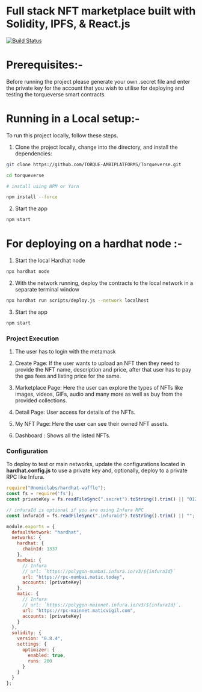 
# Full stack NFT marketplace built with  Solidity, IPFS, & React.js

[![Build Status](https://torque-nftmarketplace.netlify.app/)](https://torque-nftmarketplace.netlify.app/)

# Prerequisites:-

Before running the project please generate your own .secret file and enter the private key for the account that you wish to utilise for deploying and testing the torqueverse smart contracts.

# Running in a Local setup:-

To run this project locally, follow these steps.

1. Clone the project locally, change into the directory, and install the dependencies:

```sh
git clone https://github.com/TORQUE-AMBIPLATFORMS/Torqueverse.git

cd torqueverse

# install using NPM or Yarn

npm install --force
``` 

2. Start the app

```sh
npm start
``` 


# For deploying on a hardhat node :-

1. Start the local Hardhat node

```sh
npx hardhat node
```

2. With the network running, deploy the contracts to the local network in a separate terminal window

```sh
npx hardhat run scripts/deploy.js --network localhost
```

3. Start the app

```sh
npm start
```

### Project Execution
1. The user has to login with the metamask 

2. Create Page: If the user wants to upload an NFT then they need to provide the NFT name, description and price, after that user has to pay the gas fees and listing price for the same.

3. Marketplace Page: Here the user can explore the types of NFTs like images, videos, GIFs, audio and many more as well as buy from the provided collections. 

4. Detail Page: User access for details of the NFTs.

5. My NFT Page: Here the user can see their owned NFT assets. 

6. Dashboard : Shows all the listed NFTs.

### Configuration

To deploy to  test or main networks, update the configurations located in __hardhat.config.js__ to use a private key and, optionally, deploy to a private RPC like Infura.

```javascript
require("@nomiclabs/hardhat-waffle");
const fs = require('fs');
const privateKey = fs.readFileSync(".secret").toString().trim() || "01234567890123456789";

// infuraId is optional if you are using Infura RPC
const infuraId = fs.readFileSync(".infuraid").toString().trim() || "";

module.exports = {
  defaultNetwork: "hardhat",
  networks: {
    hardhat: {
      chainId: 1337
    },
    mumbai: {
      // Infura
      // url: `https://polygon-mumbai.infura.io/v3/${infuraId}`
      url: "https://rpc-mumbai.matic.today",
      accounts: [privateKey]
    },
    matic: {
      // Infura
      // url: `https://polygon-mainnet.infura.io/v3/${infuraId}`,
      url: "https://rpc-mainnet.maticvigil.com",
      accounts: [privateKey]
    }
  },
  solidity: {
    version: "0.8.4",
    settings: {
      optimizer: {
        enabled: true,
        runs: 200
      }
    }
  }
};
```

